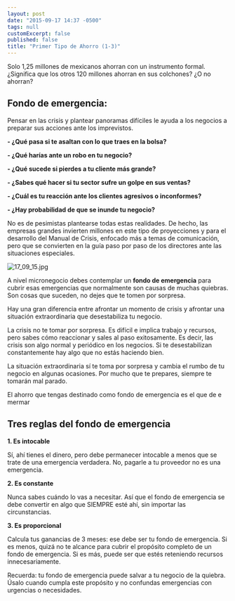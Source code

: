 ```yaml
---
layout: post
date: "2015-09-17 14:37 -0500"
tags: null
customExcerpt: false
published: false
title: "Primer Tipo de Ahorro (1-3)"
---
```


Solo 1,25 millones de mexicanos ahorran con un instrumento formal. ¿Significa que los otros 120 millones ahorran en sus colchones? ¿O no ahorran? 

## Fondo de emergencia:

Pensar en las crisis y plantear panoramas difíciles le ayuda a los negocios a preparar sus acciones ante los imprevistos.

**- ¿Qué pasa si te asaltan con lo que traes en la bolsa?**

**- ¿Qué harías ante un robo en tu negocio?**

**- ¿Qué sucede si pierdes a tu cliente más grande?**

**- ¿Sabes qué hacer si tu sector sufre un golpe en sus ventas?**

**- ¿Cuál es tu reacción ante los clientes agresivos o inconformes?**

**- ¿Hay probabilidad de que se inunde tu negocio?**

No es de pesimistas plantearse todas estas realidades. De hecho, las empresas grandes invierten millones en este tipo de proyecciones y para el desarrollo del Manual de Crisis, enfocado más a temas de comunicación, pero que se convierten en la guía paso por paso de los directores ante las situaciones especiales.

![17_09_15.jpg]({{site.baseurl}}/img/17_09_15.jpg)

A nivel micronegocio debes contemplar un **fondo de emergencia** para cubrir esas emergencias que normalmente son causas de muchas quiebras. Son cosas que suceden, no dejes que te tomen por sorpresa. 

Hay una gran diferencia entre afrontar un momento de crisis y afrontar una situación extraordinaria que desestabiliza tu negocio.

La crisis no te tomar por sorpresa. Es difícil e implica trabajo y recursos, pero sabes cómo reaccionar y sales al paso exitosamente. Es decir, las crisis son algo normal y periódico en los negocios. Si te desestabilizan constantemente hay algo que no estás haciendo bien.

La situación extraordinaria sí te toma por sorpresa y cambia el rumbo de tu negocio en algunas ocasiones. Por mucho que te prepares, siempre te tomarán mal parado. 

El ahorro que tengas destinado como fondo de emergencia es el que de e mermar

## Tres reglas del fondo de emergencia

**1. Es intocable**

Sí, ahí tienes el dinero, pero debe permanecer intocable a menos que se trate de una emergencia verdadera. No, pagarle a tu proveedor no es una emergencia.

**2. Es constante**

Nunca sabes cuándo lo vas a necesitar. Así que el fondo de emergencia se debe convertir en algo que SIEMPRE esté ahí, sin importar las circunstancias.

**3. Es proporcional**

Calcula tus ganancias de 3 meses: ese debe ser tu fondo de emergencia. Si es menos, quizá no te alcance para cubrir el propósito completo de un fondo de emergencia. Si es más, puede ser que estés reteniendo recursos innecesariamente.

Recuerda: tu fondo de emergencia puede salvar a tu negocio de la quiebra. Úsalo cuando cumpla este propósito y no confundas emergencias con urgencias o necesidades.


